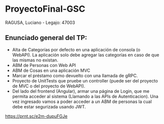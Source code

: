 # ProyectoFinal-GSC
  RAGUSA, Luciano - Legajo: 47003

## Enunciado general del TP:
  - Alta de Categorías por defecto en una aplicación de consola (o WebAPI). La aplicación solo debe agregar las categorías en caso de que las mismas no existan.
  - ABM de Personas con Web API
  - ABM de Cosas en una aplicación MVC
  - Marcar el préstamo como devuelto con una llamada de gRPC.
  - Proyecto de UnitTests que pruebe un controller (puede ser del proyecto de MVC o del proyecto de WebAPI).
  - Del lado del frontend (Angular), armar una página de Login, que me permita acceder al sistema (Llamando a las APIs de Autenticacion). Una vez ingresado vamos a poder acceder a un ABM de personas la cual debe estar segurizada usando JWT.

https://prnt.sc/e2m-dupuFGJe

